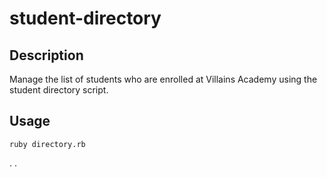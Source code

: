 # student-directory

## Description

Manage the list of students who are enrolled at Villains Academy using the student directory script.

## Usage

```shell
ruby directory.rb
```
.
.
